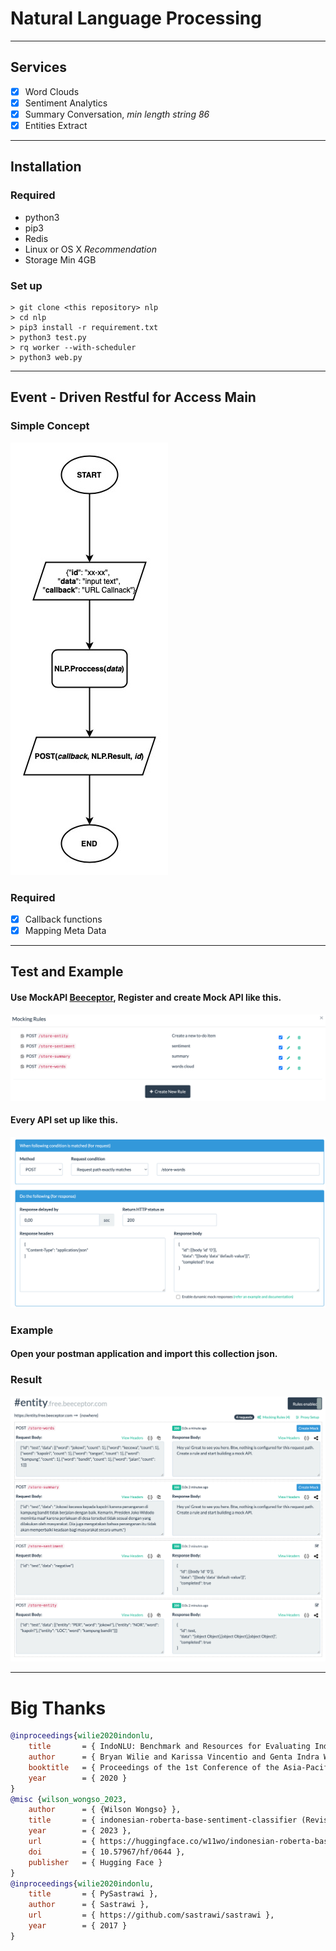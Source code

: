 # Natural Language Processing
___
## Services
- [x] Word Clouds
- [x] Sentiment Analytics
- [x] Summary Conversation, _min length string 86_
- [x] Entities Extract 
---

## Installation
### Required
- python3
- pip3
- Redis
- Linux or OS X _Recommendation_
- Storage Min 4GB

### Set up
```shell
> git clone <this repository> nlp
> cd nlp
> pip3 install -r requirement.txt
> python3 test.py
> rq worker --with-scheduler
> python3 web.py
```
---

## Event - Driven Restful for Access Main
### Simple Concept
![Simple Concept](doc/Concept.jpg)

### Required
- [x] Callback functions
- [x] Mapping Meta Data
---

## Test and Example
#### Use MockAPI [Beeceptor](https://beeceptor.com/), Register and create Mock API like this.
![Simple Concept](doc/setup%20api%20callback.png)
#### Every API set up like this.
![Simple Concept](doc/detail%20setup%20api%20callback.png)
### Example
#### Open your postman application and import this collection json.
### Result
![Simple Concept](doc/result%20api%20callback.png)

---
# Big Thanks
```bibtex
@inproceedings{wilie2020indonlu,
    title       = { IndoNLU: Benchmark and Resources for Evaluating Indonesian Natural Language Understanding },
    author      = { Bryan Wilie and Karissa Vincentio and Genta Indra Winata and Samuel Cahyawijaya and X. Li and Zhi Yuan Lim and S. Soleman and R. Mahendra and Pascale Fung and Syafri Bahar and A. Purwarianti },
    booktitle   = { Proceedings of the 1st Conference of the Asia-Pacific Chapter of the Association for Computational Linguistics and the 10th International Joint Conference on Natural Language Processing },
    year        = { 2020 }
}
@misc {wilson_wongso_2023,
    author      = { {Wilson Wongso} },
    title       = { indonesian-roberta-base-sentiment-classifier (Revision e402e46) },
    year        = { 2023 },
    url         = { https://huggingface.co/w11wo/indonesian-roberta-base-sentiment-classifier },
    doi         = { 10.57967/hf/0644 },
    publisher   = { Hugging Face }
}
@inproceedings{wilie2020indonlu,
    title       = { PySastrawi },
    author      = { Sastrawi },
    url         = { https://github.com/sastrawi/sastrawi },
    year        = { 2017 }
}
```